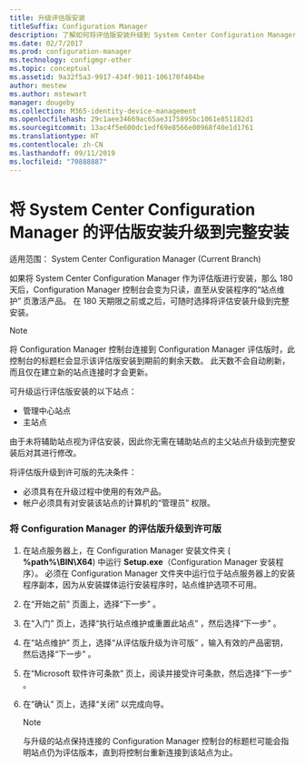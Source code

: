 ```yaml
---
title: 升级评估版安装
titleSuffix: Configuration Manager
description: 了解如何将评估版安装升级到 System Center Configuration Manager 的完整安装。
ms.date: 02/7/2017
ms.prod: configuration-manager
ms.technology: configmgr-other
ms.topic: conceptual
ms.assetid: 9a32f5a3-9917-434f-9811-106170f404be
author: mestew
ms.author: mstewart
manager: dougeby
ms.collection: M365-identity-device-management
ms.openlocfilehash: 29c1aee34669ac65ae3175895bc1061e851182d1
ms.sourcegitcommit: 13ac4f5e600dc1edf69e8566e00968f40e1d1761
ms.translationtype: HT
ms.contentlocale: zh-CN
ms.lasthandoff: 09/11/2019
ms.locfileid: "70888887"
---
```

# <a name="upgrade-an-evaluation-installation-of-system-center-configuration-manager-to-a-full-installation"></a>将 System Center Configuration Manager 的评估版安装升级到完整安装

适用范围：  System Center Configuration Manager (Current Branch)

如果将 System Center Configuration Manager 作为评估版进行安装，那么 180 天后，Configuration Manager 控制台会变为只读，直至从安装程序的“站点维护”  页激活产品。 在 180 天期限之前或之后，可随时选择将评估安装升级到完整安装。  

> [!NOTE]  
>  将 Configuration Manager 控制台连接到 Configuration Manager 评估版时，此控制台的标题栏会显示该评估版安装到期前的剩余天数。 此天数不会自动刷新，而且仅在建立新的站点连接时才会更新。  

 可升级运行评估版安装的以下站点：  

-   管理中心站点  
-   主站点  

由于未将辅助站点视为评估安装，因此你无需在辅助站点的主父站点升级到完整安装后对其进行修改。  

将评估版升级到许可版的先决条件：  

-   必须具有在升级过程中使用的有效产品。  
-   帐户必须具有对安装该站点的计算机的“管理员”  权限。  

### <a name="to-upgrade-an-evaluation-version-of-configuration-manager-to-a-licensed-version"></a>将 Configuration Manager 的评估版升级到许可版  

1.  在站点服务器上，在 Configuration Manager 安装文件夹 ( **%path%\BIN\X64**) 中运行 **Setup.exe**（Configuration Manager 安装程序）。 必须在 Configuration Manager 文件夹中运行位于站点服务器上的安装程序副本，因为从安装媒体运行安装程序时，站点维护选项不可用。  
2.  在“开始之前”  页面上，选择“下一步”  。  
3.  在“入门”  页上，选择“执行站点维护或重置此站点”  ，然后选择“下一步”  。  
4.  在“站点维护”  页上，选择“从评估版升级为许可版”  ，输入有效的产品密钥，然后选择“下一步”  。  
5.  在“Microsoft 软件许可条款”  页上，阅读并接受许可条款，然后选择“下一步”  。  
6.  在“确认”  页上，选择“关闭”  以完成向导。  

    > [!NOTE]  
    >  与升级的站点保持连接的 Configuration Manager 控制台的标题栏可能会指明站点仍为评估版本，直到将控制台重新连接到该站点为止。  
